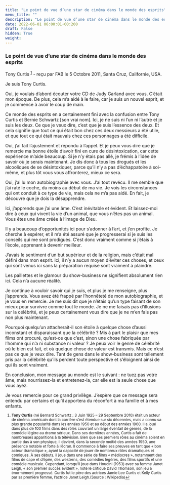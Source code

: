 ```yaml
---
title: "Le point de vue d’une star de cinéma dans le monde des esprits"
menu_title: ""
description: "Le point de vue d’une star de cinéma dans le monde des esprits"
date: 2022-06-01 06:00:01+00:200
draft: False
hidden: True
weight:
---
```

### Le point de vue d’une star de cinéma dans le monde des esprits

Tony Curtis <sup id="a1">[1](#f1)</sup> - reçu par FAB le 5 Octobre 2011, Santa Cruz, Californie, USA.

Je suis Tony Curtis.

Oui, je voulais d’abord écouter votre CD de Judy Garland avec vous. C’était mon époque. De plus, cela m’a aidé à le faire, car je suis un nouvel esprit, et je commence à avoir le coup de main.

Ce monde des esprits en a certainement fini avec la confusion entre Tony Curtis et Bernie Schwartz [son vrai nom]. Ici, je ne suis ni l’un ni l’autre et je suis les deux. Ce que je veux dire, c’est que je suis l’essence des deux. Et cela signifie que tout ce qui était bon chez ces deux messieurs a été utile, et que tout ce qui était mauvais chez ces personnages a été difficile.

Oui, j’ai fait l’ajustement et répondu à l’appel. Et je peux vous dire que je remercie ma bonne étoile d’avoir fini en cure de désintoxication, car cette expérience m’aide beaucoup. Si je n’y étais pas allé, je frémis à l’idée de savoir où je serais maintenant. Je dis donc à tous les drogués et les alcooliques de se désintoxiquer, parce qu’il n’y a pas d’échappatoire à soi-même, et plus tôt vous vous affronterez, mieux ce sera.

Oui, j’ai lu mon autobiographie avec vous. J’ai tout revécu. Il me semble que j’ai raté le coche, du moins au début de ma vie. Je vois les circonstances qui ont conduit à ce type de vie, mais cela ne m’a pas aidé. En fait, je découvre que je dois la désapprendre.

Ici, j’apprends que j’ai une âme. C’est inévitable et évident. Et laissez-moi dire à ceux qui vivent la vie d’un animal, que vous n’êtes pas un animal. Vous êtes une âme créée à l’image de Dieu.

Il y a beaucoup d’opportunités ici pour s’adonner à l’art, et j’en profite. Je cherche à espérer, et il m’a été assuré que je progresserai si je suis les conseils qui me sont prodigués. C’est donc vraiment comme si j’étais à l’école, apprenant à devenir meilleur.

J’avais le sentiment d’un but supérieur et de la religion, mais c’était mal défini dans mon esprit. Ici, il n’y a aucun moyen d’éviter ces choses, et ceux qui sont venus ici sans la préparation requise sont vraiment à plaindre.

Les paillettes et le glamour du show-business ne signifient absolument rien ici. Cela n’a aucune réalité.

Je continue à vouloir savoir qui je suis, et plus je me renseigne, plus j’apprends. Vous avez été frappé par l’honnêteté de mon autobiographie, et je vous en remercie. Je me suis dit que je n’étais qu’un type faisant de son mieux pour survivre comme tout le monde. Je ne me faisais pas d’illusions sur la célébrité, et je peux certainement vous dire que je ne m’en fais pas non plus maintenant.

Pourquoi quelqu’un attacherait-il son étoile à quelque chose d’aussi inconstant et disparaissant que la célébrité ? Mis à part le plaisir que mes films ont procuré, qu’est-ce que c’est, sinon une chose fabriquée par l’homme qui n’a ni substance ni valeur ? Je peux voir le genre de célébrité où le bien est fait, et où quelque chose de valeur est transmis. Mais ce n’est pas ce que je veux dire. Tant de gens dans le show-business sont tellement pris par la célébrité qu’ils perdent toute perspective et s’éloignent ainsi de qui ils sont vraiment.

En conclusion, mon message au monde est le suivant : ne tuez pas votre âme, mais nourrissez-la et entretenez-la, car elle est la seule chose que vous ayez.

Je vous remercie pour ce grand privilège. J’espère que ce message sera entendu par certains et qu’il apportera du réconfort à ma famille et à mes enfants.
<small>

1. <large id="f1"> **Tony Curtis** (né Bernard Schwartz ; 3 Juin 1925 – 29 Septembre 2010) était un acteur de cinéma américain dont la carrière s’est étendue sur six décennies, mais a connu sa plus grande popularité dans les années 1950 et au début des années 1960. Il a joué dans plus de 100 films dans des rôles couvrant un large éventail de genres, de la comédie légère au drame sérieux. Dans ses dernières années, Curtis a fait de nombreuses apparitions à la télévision. Bien que ses premiers rôles au cinéma soient en partie dus à son physique, il devient, dans la seconde moitié des années 1950, une présence notable et forte à l’écran. Il commence à faire ses preuves en tant que « bon acteur dramatique », ayant la capacité de jouer de nombreux rôles dramatiques et comiques. À ses débuts, il joue dans une série de films « médiocres », notamment des films de cape et d’épée, des westerns, des comédies légères, des films sportifs et une comédie musicale. Cependant, lorsqu’il joue dans Houdini (1953) avec sa femme Janet Leigh, « son premier succès évident », note le critique David Thomson, son jeu a énormément progressé. Curtis fut le père des actrices Jamie Lee Curtis et Kelly Curtis par sa première femme, l’actrice Janet Leigh.(Source : Wikipedia)[↩](#a1)
